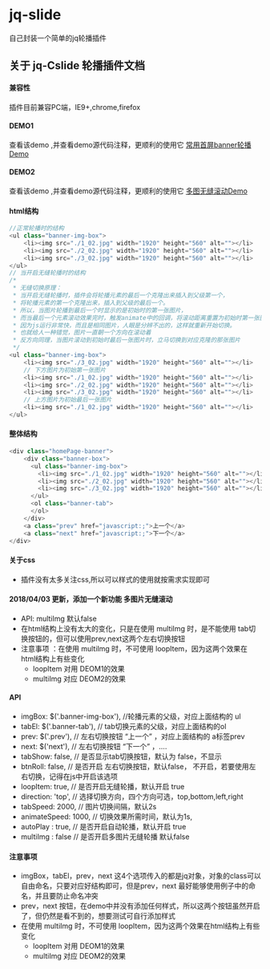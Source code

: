 # jq-slide
自己封装一个简单的jq轮播插件
## 关于 jq-Cslide 轮播插件文档
#### 兼容性
插件目前兼容PC端，IE9+,chrome,firefox
#### DEMO1
查看该demo ,并查看demo源代码注释，更顺利的使用它
[常用首屏banner轮播Demo](https://seven-it.github.io/jq-slide/demo1/)
#### DEMO2
查看该demo ,并查看demo源代码注释，更顺利的使用它
[多图无缝滚动Demo](https://seven-it.github.io/jq-slide/demo2/)
#### html结构

```javascript
//正常轮播时的结构
<ul class="banner-img-box">
    <li><img src="./1_02.jpg" width="1920" height="560" alt=""></li>
    <li><img src="./2_02.jpg" width="1920" height="560" alt=""></li>
    <li><img src="./3_02.jpg" width="1920" height="560" alt=""></li>
</ul>
// 当开启无缝轮播时的结构
/*
 * 无缝切换原理：
 * 当开启无缝轮播时，插件会将轮播元素的最后一个克隆出来插入到父级第一个，
 * 将轮播元素的第一个克隆出来，插入到父级的最后一个。
 * 所以，当图片轮播到最后一个时显示的是初始时的第一张图片，
 * 而当最后一个元素滚动效果完时，触发animate中的回调，将滚动距离重置为初始时第一张图片的位置，
 * 因为js运行非常快，而且是相同图片，人眼是分辨不出的，这样就重新开始切换。
 * 也就给人一种错觉，图片一直朝一个方向在滚动着
 * 反方向同理，当图片滚动到初始时最后一张图片时，立马切换到对应克隆的那张图片
 */
<ul class="banner-img-box">
    <li><img src="./3_02.jpg" width="1920" height="560" alt=""></li>
    // 下方图片为初始第一张图片
    <li><img src="./1_02.jpg" width="1920" height="560" alt=""></li>
    <li><img src="./2_02.jpg" width="1920" height="560" alt=""></li>
    <li><img src="./3_02.jpg" width="1920" height="560" alt=""></li>
    // 上方图片为初始最后一张图片
    <li><img src="./1_02.jpg" width="1920" height="560" alt=""></li>
</ul>
```
#### 整体结构

```javascript
<div class="homePage-banner">
    <div class="banner-box">
      <ul class="banner-img-box">
        <li><img src="./1_02.jpg" width="1920" height="560" alt=""></li>
        <li><img src="./2_02.jpg" width="1920" height="560" alt=""></li>
        <li><img src="./3_02.jpg" width="1920" height="560" alt=""></li>
      </ul> 
      <ol class="banner-tab">
      </ol> 
    </div>
    <a class="prev" href="javascript:;">上一个</a>
    <a class="next" href="javascript:;">下一个</a>
</div>
```

#### 关于css
- 插件没有太多关注css,所以可以样式的使用就按需求实现即可

#### 2018/04/03 更新，添加一个新功能 多图片无缝滚动 
- API: multiImg 默认false
- 在html结构上没有太大的变化，只是在使用 multiImg 时，是不能使用 tab切换按钮的，但可以使用prev,next这两个左右切换按钮
- 注意事项 ：在使用 multiImg 时，不可使用 loopItem，因为这两个效果在html结构上有些变化 
    - loopItem 对用 DEOM1的效果
    - multiImg 对应 DEOM2的效果
#### API
- imgBox: $('.banner-img-box'),  //轮播元素的父级，对应上面结构的 ul
- tabEl: $('.banner-tab'),       // tab切换元素的父级，对应上面结构的ol
- prev: $('.prev'),             // 左右切换按钮  “上一个” ，对应上面结构的 a标签prev
- next: $('next'),              // 左右切换按钮 “下一个” ，....
- tabShow: false,                // 是否显示tab切换按钮，默认为 false，不显示
- btnRoll: false,                // 是否开启 左右切换按钮，默认false， 不开启，若要使用左右切换，记得在js中开启该选项
- loopItem: true,               // 是否开启无缝轮播，默认开启 true
- direction: 'top',             // 选择切换方向，四个方向可选，top,bottom,left,right
- tabSpeed: 2000,               // 图片切换间隔，默认2s
- animateSpeed: 1000,           // 切换效果所需时间，默认为1s,
- autoPlay : true,               // 是否开启自动轮播，默认开启 true
- multiImg : false                  // 是否开启多图片无缝轮播 默认false

#### 注意事项
- imgBox，tabEl，prev，next 这4个选项传入的都是jq对象，对象的class可以自由命名，只要对应好结构即可，但是prev，next 最好能够使用例子中的命名，并且要防止命名冲突
- prev，next 按钮，在demo中并没有添加任何样式，所以这两个按钮虽然开启了，但仍然是看不到的，想要测试可自行添加样式
- 在使用 multiImg 时，不可使用 loopItem，因为这两个效果在html结构上有些变化 
    - loopItem 对用 DEOM1的效果
    - multiImg 对应 DEOM2的效果
